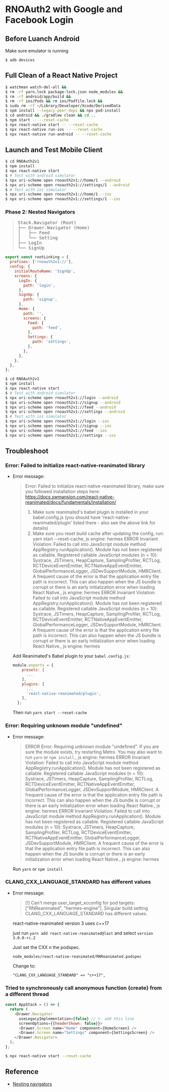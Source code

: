 # RNOAuth2 with Google and Facebook Login

## Before Luanch Android

Make sure emulator is running

```
$ adb devices
```

## Full Clean of a React Native Project

```sh
$ watchman watch-del-all &&
$ rm -rf yarn.lock package-lock.json node_modules &&
$ rm -rf android/app/build &&
$ rm -rf ios/Pods && rm ios/Podfile.lock &&
$ sudo rm -rf ~/Library/Developer/Xcode/DerivedData
$ npm install --legacy-peer-deps && npx pod-install
$ cd android && ./gradlew clean && cd ..
$ npm start -- --reset-cache
$ npx react-native start -- --reset-cache
$ npx react-native run-ios -- --reset-cache
$ npx react-native run-android -- --reset-cache
```

## Launch and Test Mobile Client

```sh
$ cd RNOAuth2v1
$ npm install
$ npx react-native start
$ # Test with android simulator
$ npx uri-scheme open rnoauth2v1://home/1 --android
$ npx uri-scheme open rnoauth2v1://settings/1 --android
$ # Test with ios simulator
$ npx uri-scheme open rnoauth2v1://home/1 --ios
$ npx uri-scheme open rnoauth2v1://settings/1 --ios
```

### Phase 2: Nested Navigators

> <pre>
> Stack.Navigator (Root)
> ├── Drawer.Navigator (Home)
> │   ├── Feed
> │   └── Setting
> ├── LogIn
> └── SignUp
> </pre>

```js
export const rootLinking = {
  prefixes: ['rnoauth2v1://'],
  config: {
    initialRouteName: 'SignUp',
    screens: {
      LogIn: {
        path: 'login',
      },
      SignUp: {
        path: 'signup',
      },
      Home: {
        path: '',
        screens: {
          Feed: {
            path: 'feed',
          },
          Settings: {
            path: 'settings',
          },
        },
      },
    },
  },
};
```

```sh
$ cd RNOAuth2v1
$ npm install
$ npx react-native start
$ # Test with android simulator
$ npx uri-scheme open rnoauth2v1://login --android
$ npx uri-scheme open rnoauth2v1://signup --android
$ npx uri-scheme open rnoauth2v1://feed --android
$ npx uri-scheme open rnoauth2v1://settings --android
$ # Test with ios simulator
$ npx uri-scheme open rnoauth2v1://login --ios
$ npx uri-scheme open rnoauth2v1://signup --ios
$ npx uri-scheme open rnoauth2v1://feed --ios
$ npx uri-scheme open rnoauth2v1://settings --ios
```

## Troubleshoot

### Error: Failed to initialize react-native-reanimated library

- Error message:

  > Error: Failed to initialize react-native-reanimated library, make sure you followed installation steps here: https://docs.swmansion.com/react-native-reanimated/docs/fundamentals/installation/
  >
  > 1. Make sure reanimated's babel plugin is installed in your babel.config.js (you should have 'react-native-reanimated/plugin' listed there - also see the above link for details)
  > 2. Make sure you reset build cache after updating the config, run: yarn start --reset-cache, js engine: hermes
  >    ERROR Invariant Violation: Failed to call into JavaScript module method AppRegistry.runApplication(). Module has not been registered as callable. Registered callable JavaScript modules (n = 10): Systrace, JSTimers, HeapCapture, SamplingProfiler, RCTLog, RCTDeviceEventEmitter, RCTNativeAppEventEmitter, GlobalPerformanceLogger, JSDevSupportModule, HMRClient.
  >    A frequent cause of the error is that the application entry file path is incorrect. This can also happen when the JS bundle is corrupt or there is an early initialization error when loading React Native., js engine: hermes
  >    ERROR Invariant Violation: Failed to call into JavaScript module method AppRegistry.runApplication(). Module has not been registered as callable. Registered callable JavaScript modules (n = 10): Systrace, JSTimers, HeapCapture, SamplingProfiler, RCTLog, RCTDeviceEventEmitter, RCTNativeAppEventEmitter, GlobalPerformanceLogger, JSDevSupportModule, HMRClient.
  >    A frequent cause of the error is that the application entry file path is incorrect. This can also happen when the JS bundle is corrupt or there is an early initialization error when loading React Native., js engine: hermes

  Add Reanimated's Babel plugin to your `babel.config.js`:

  ```js
  module.exports = {
      presets: [
        ...
      ],
      plugins: [
        ...
        'react-native-reanimated/plugin',
      ],
    };
  ```

  Then run `yarn start --reset-cache`

### Error: Requiring unknown module "undefined"

- Error message:

  > ERROR Error: Requiring unknown module "undefined". If you are sure the module exists, try restarting Metro. You may also want to run `yarn` or `npm install`., js engine: hermes
  > ERROR Invariant Violation: Failed to call into JavaScript module method AppRegistry.runApplication(). Module has not been registered as callable. Registered callable JavaScript modules (n = 10): Systrace, JSTimers, HeapCapture, SamplingProfiler, RCTLog, RCTDeviceEventEmitter, RCTNativeAppEventEmitter, GlobalPerformanceLogger, JSDevSupportModule, HMRClient.
  > A frequent cause of the error is that the application entry file path is incorrect. This can also happen when the JS bundle is corrupt or there is an early initialization error when loading React Native., js engine: hermes
  > ERROR Invariant Violation: Failed to call into JavaScript module method AppRegistry.runApplication(). Module has not been registered as callable. Registered callable JavaScript modules (n = 10): Systrace, JSTimers, HeapCapture, SamplingProfiler, RCTLog, RCTDeviceEventEmitter, RCTNativeAppEventEmitter, GlobalPerformanceLogger, JSDevSupportModule, HMRClient.
  > A frequent cause of the error is that the application entry file path is incorrect. This can also happen when the JS bundle is corrupt or there is an early initialization error when loading React Native., js engine: hermes

  Run `yarn` or `npm install`

### CLANG_CXX_LANGUAGE_STANDARD has different values

- Error message:

  > [!] Can't merge user_target_xcconfig for pod targets: ["RNReanimated", "hermes-engine"]. Singular build setting CLANG_CXX_LANGUAGE_STANDARD has different values.

  react-native-reanimated version 3 uses c++17

  just run `yarn add react-native-reanimated@last` and select `version 3.0.0-rc.2`

  Just set the CXX n the podspec.

  `node_modules/react-native-reanimated/RNReanimated.podspec`

  Change to:

  `"CLANG_CXX_LANGUAGE_STANDARD" => "c++17",`

### Tried to synchronously call anonymous function {create} from a different thread

```js
const AppStack = () => {
  return (
    <Drawer.Navigator
      useLegacyImplementation={false} // <- add this line
      screenOptions={{headerShown: false}}>
      <Drawer.Screen name="Home" component={HomeScreen} />
      <Drawer.Screen name="Settings" component={SettingsScreen} />
    </Drawer.Navigator>
  );
};
```

```bash
$ npx react-native start --reset-cache
```

## Reference

- [Nesting navigators](https://reactnavigation.org/docs/nesting-navigators/)
